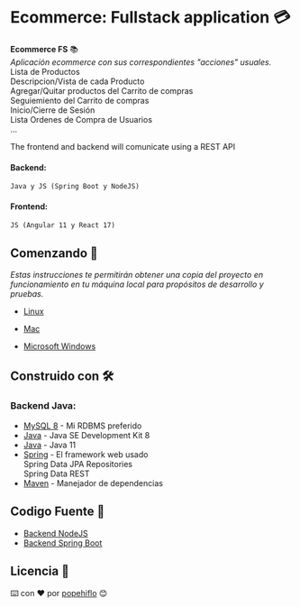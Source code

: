 # Ecommerce: Fullstack application 💳
**Ecommerce FS** 📚  
_Aplicación ecommerce con sus correspondientes "acciones" usuales._  
Lista de Productos  
Descripcion/Vista de cada Producto   
Agregar/Quitar productos del Carrito de compras  
Seguiemiento del Carrito de compras  
Inicio/Cierre de Sesión  
Lista Ordenes de Compra de Usuarios   
...   

The frontend and backend will comunicate using a REST API  

#### Backend: 
    Java y JS (Spring Boot y NodeJS)
#### Frontend: 
    JS (Angular 11 y React 17)

## Comenzando 🚀
_Estas instrucciones te permitirán obtener una copia del proyecto en funcionamiento en tu máquina local para propósitos de desarrollo y pruebas._

* [Linux](install-angular-tools/linux/install-linux.md)

* [Mac](install-angular-tools/mac/install-mac.md)

* [Microsoft Windows](install-angular-tools/ms-windows/install-ms-windows.md)

## Construido con 🛠️
### Backend Java:
* [MySQL 8](https://dev.mysql.com/downloads/mysql/) - Mi RDBMS preferido
* [Java](https://www.oracle.com/java/technologies/javase/javase-jdk8-downloads.html) - Java SE Development Kit 8
* [Java]() - Java 11
* [Spring](https://spring.io/) - El framework web usado   
    Spring Data JPA Repositories   
    Spring Data REST
* [Maven](https://maven.apache.org/) - Manejador de dependencias



## Codigo Fuente 📁
* [Backend NodeJS](server-nodejs)
* [Backend Spring Boot](server-springboot)

## Licencia 📄  
   
      
         
         

⌨️ con ❤️ por [popehiflo](https://github.com/popehiflo) 😊